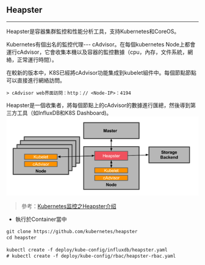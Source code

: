 ## Heapster
---
Heapster是容器集群監控和性能分析工具，支持Kubernetes和CoreOS。

Kubernetes有個出名的監控代理--- cAdvisor。在每個kubernetes Node上都會運行cAdvisor，它會收集本機以及容器的監控數據（cpu，內存，文件系統，網絡，正常運行時間）。

在較新的版本中，K8S已經將cAdvisor功能集成到kubelet組件中。每個節點節點可以直接進行網絡訪問。

    > cAdvisor web界面訪問：http：// <Node-IP>：4194

Heapster是一個收集者，將每個節點上的cAdvisor的數據進行匯總，然後導到第三方工具（如InfluxDB和K8S Dashboard)。
![](/assets/b0d99354cc806ed488244bfec7cbc800.png)

> 參考：[Kubernetes监控之Heapster介绍](http://dockone.io/article/1881)

* 執行於Container當中

```
git clone https://github.com/kubernetes/heapster
cd heapster

kubectl create -f deploy/kube-config/influxdb/heapster.yaml
# kubectl create -f deploy/kube-config/rbac/heapster-rbac.yaml
```